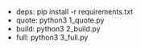 - deps: pip install -r requirements.txt
- quote: python3 1_quote.py
- build: python3 2_build.py
- full: python3 3_full.py